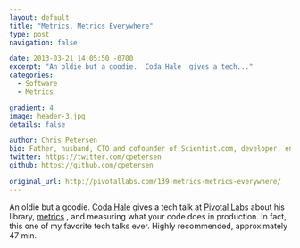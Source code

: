 ```yaml
---
layout: default
title: "Metrics, Metrics Everywhere"
type: post
navigation: false

date: 2013-03-21 14:05:50 -0700
excerpt: "An oldie but a goodie.  Coda Hale  gives a tech..."
categories:
  - Software
  - Metrics

gradient: 4
image: header-3.jpg
details: false

author: Chris Petersen
bio: Father, husband, CTO and cofounder of Scientist.com, developer, entrepreneur and technologist.
twitter: https://twitter.com/cpetersen
github: https://github.com/cpetersen

original_url: http://pivotallabs.com/139-metrics-metrics-everywhere/
---
```



An oldie but a goodie.  [Coda Hale](http://codahale.com)  gives a tech talk at  [Pivotal Labs](http://pivotallabs.com)  about his library,  [metrics](http://metrics.codahale.com) , and measuring what your code does in production. In fact, this one of my favorite tech talks ever. Highly recommended, approximately 47 min.
